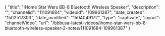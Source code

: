 {
    "title": "iHome Star Wars BB-8 Bluetooth Wireless Speaker",
    "description": "",
    "channelid": "111091684",
    "videoid": "109961387",
    "date_created": "1502517303",
    "date_modified": "1504049172",
    "type": "captivate",
    "layout": "channelVideo",
    "url": "\/bbbusa-latest-videos\/ihome-star-wars-bb-8-bluetooth-wireless-speaker-2-notes\/111091684-109961387"
}